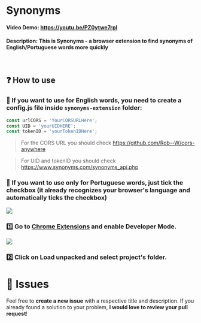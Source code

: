 # Synonyms
#### Video Demo:  https://youtu.be/PZ0ytwe7rpI
#### Description: This is Synonyms - a browser extension to find synonyms of English/Portuguese words more quickly

<br />

## :question: How to use

### 💢 If you want to use for English words, you need to create a config.js file inside ```synonyms-extension``` folder:

```javascript 
const urlCORS = 'YourCORSURLHere';
const UID = 'yourUIDHERE';
const tokenID = 'yourTokenIDHere';
```

> For the CORS URL you should check https://github.com/Rob--W/cors-anywhere

> For UID and tokenID you should check https://www.synonyms.com/synonyms_api.php

### 💢 If you want to use only for Portuguese words, just tick the checkbox (it already recognizes your browser's language and automatically ticks the checkbox)

<img src="https://user-images.githubusercontent.com/26275918/123665748-dd72f980-d838-11eb-803b-3129a4306d65.png">

### :one: Go to [Chrome Extensions](chrome://extensions) and enable Developer Mode.

<img src="https://user-images.githubusercontent.com/26275918/108840580-dad86d00-75d6-11eb-9c21-a3744ef0c7e2.png">

### :two: Click on Load unpacked and select project's folder.

# :bug: Issues

Feel free to **create a new issue** with a respective title and description. If you already found a solution to your problem, **I would love to review your pull request**!
